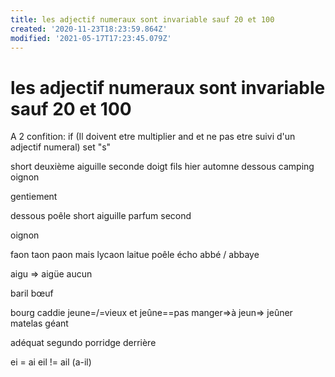 ```yaml
---
title: les adjectif numeraux sont invariable sauf 20 et 100
created: '2020-11-23T18:23:59.864Z'
modified: '2021-05-17T17:23:45.079Z'
---
```


# les adjectif numeraux sont invariable sauf 20 et 100

A 2 confition:
if (Il doivent etre multiplier and et ne pas etre suivi d'un adjectif numeral)
  set "s"


short deuxième aiguille seconde doigt fils hier automne dessous camping
oignon

gentiement

dessous
poêle
short
aiguille
parfum
second

oignon

faon taon paon mais lycaon
laitue
poêle 
écho
abbé / abbaye

aigu => aigüe
aucun

baril
bœuf

bourg
caddie
jeune=/=vieux et jeûne==pas manger=>à jeun=> jeûner
matelas
géant


adéquat
segundo
porridge
derrière

ei = ai
eil != ail (a-il)

